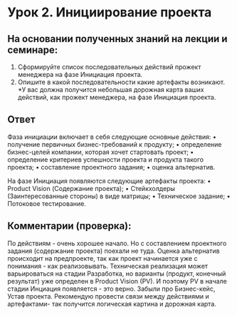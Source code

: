 # Урок 2. Инициирование проекта
## На основании полученных знаний на лекции и семинаре:
1. Cформируйте список последовательных действий прожект менеджера на фазе Инициация проекта.
2. Опишите в какой последовательности какие артефакты возникают.
*У вас должна получится небольшая дорожная карта ваших действий, как прожект менеджера, на фазе Инициация проекта.

## Ответ

Фаза инициации включает в себя следующие основные действия:
• получение первичных бизнес-требований к продукту;
• определение бизнес-целей компании, которая хочет стартовать проект;
• определение критериев успешности проекта и продукта такого проекта;
• составление проектного задания;
• оценка альтернатив.

На фазе Инициация появляются следующие артефакты проекта:
• Product Vision (Содержание проекта);
• Стейкхолдеры (Заинтересованные стороны) в виде матрицы;
• Техническое задание;
• Потоковое тестирование.


## Комментарии (проверка):
По действиям - очень хорошее начало. Но с составлением проектного задания (содержание проекта) поехали не туда. Оценка альтернатив происходит на предпроекте, так как проект начинается уже с понимания - как реализовывать. Техническая реализация может варьироваться на стадии Разработка, но варианты (продукт, конечный результат) уже определен в Product Vision (PV). И поэтому PV в начале стадии Инциация появляется - это верно. Забыли про Бизнес-кейс, Устав проекта.
Рекомендую провести связи между действиями и артефактами- так получится логическая картина и дорожная карта.